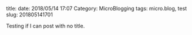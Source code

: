 title:
date: 2018/05/14 17:07
Category: MicroBlogging
tags: micro.blog, test
slug: 201805141701

Testing if I can post with no title.

